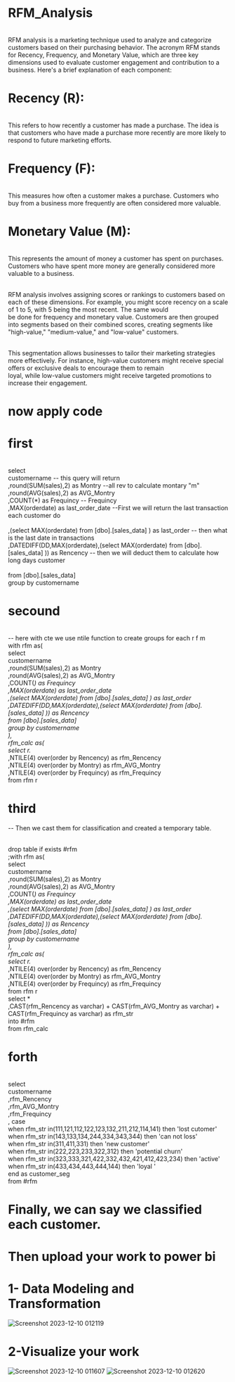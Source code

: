 # RFM_Analysis
<br>RFM analysis is a marketing technique used to analyze and categorize customers based on their purchasing behavior. The acronym RFM stands for Recency, Frequency, and Monetary Value, which are three key <br>dimensions used to evaluate customer engagement and contribution to a business. Here's a brief explanation of each component:

# Recency (R): 
<br>This refers to how recently a customer has made a purchase. The idea is that customers who have made a purchase more recently are more likely to respond to future marketing efforts.

# Frequency (F): 
<br>This measures how often a customer makes a purchase. Customers who buy from a business more frequently are often considered more valuable.

# Monetary Value (M): 
<br>This represents the amount of money a customer has spent on purchases. Customers who have spent more money are generally considered more valuable to a business.

<br>RFM analysis involves assigning scores or rankings to customers based on each of these dimensions. For example, you might score recency on a scale of 1 to 5, with 5 being the most recent. The same would <br>be done for frequency and monetary value. Customers are then grouped into segments based on their combined scores, creating segments like "high-value," "medium-value," and "low-value" customers.

<br>This segmentation allows businesses to tailor their marketing strategies more effectively. For instance, high-value customers might receive special offers or exclusive deals to encourage them to remain <br>loyal, while low-value customers might receive targeted promotions to increase their engagement.
# now apply code 
# first 
<br>select 
		<br>customername -- this query will return 
		<br>,round(SUM(sales),2) as Montry  --all rev to calculate montary "m"
		<br>,round(AVG(sales),2) as AVG_Montry
		<br>,COUNT(*) as Frequincy  -- Frequincy
		<br>,MAX(orderdate) as last_order_date --First we will return the last transaction each customer do  
		<br>,(select MAX(orderdate) from [dbo].[sales_data] ) as last_order -- then what is the last date in transactions 
		<br>,DATEDIFF(DD,MAX(orderdate),(select MAX(orderdate) from [dbo].[sales_data] )) as Rencency -- then we will deduct them to calculate how long days customer  
		<br>from [dbo].[sales_data]
		<br>group by customername
  # secound
  <br> -- here with cte we use ntile function to create groups for each r f m 
 <br> with rfm as(
		<br>select 
		<br>customername 
		<br>,round(SUM(sales),2) as Montry 
		<br>,round(AVG(sales),2) as AVG_Montry
		<br>,COUNT(*) as Frequincy 
		<br>,MAX(orderdate) as last_order_date
		<br>,(select MAX(orderdate) from [dbo].[sales_data] ) as last_order
		<br>,DATEDIFF(DD,MAX(orderdate),(select MAX(orderdate) from [dbo].[sales_data] )) as Rencency
		<br>from [dbo].[sales_data]
		<br>group by customername
<br>),
<br>rfm_calc as(
	<br>select r.* 
	<br>,NTILE(4) over(order by Rencency) as rfm_Rencency
	<br>,NTILE(4) over(order by Montry) as rfm_AVG_Montry
	<br>,NTILE(4) over(order by Frequincy) as rfm_Frequincy
	<br>from rfm r
 # third
 -- Then we cast them for classification and created a temporary table.

 <br>drop table if exists #rfm 
 <br> ;with rfm as(
		<br>select 
		<br>customername 
		<br>,round(SUM(sales),2) as Montry 
		<br>,round(AVG(sales),2) as AVG_Montry
		<br>,COUNT(*) as Frequincy 
		<br>,MAX(orderdate) as last_order_date
		<br>,(select MAX(orderdate) from [dbo].[sales_data] ) as last_order
		<br>,DATEDIFF(DD,MAX(orderdate),(select MAX(orderdate) from [dbo].[sales_data] )) as Rencency
		<br>from [dbo].[sales_data]
		<br>group by customername
<br>),
<br>rfm_calc as(
	<br>select r.* 
	<br>,NTILE(4) over(order by Rencency) as rfm_Rencency
	<br>,NTILE(4) over(order by Montry) as rfm_AVG_Montry
	<br>,NTILE(4) over(order by Frequincy) as rfm_Frequincy
	<br>from rfm r
 <br>select *
<br>,CAST(rfm_Rencency as varchar) + CAST(rfm_AVG_Montry as varchar) + CAST(rfm_Frequincy as varchar) as rfm_str
<br>into #rfm
<br>from rfm_calc
# forth 
<br>select 
<br>customername
<br>,rfm_Rencency
<br>,rfm_AVG_Montry
<br>,rfm_Frequincy
<br>,	case
		<br>when rfm_str in(111,121,112,122,123,132,211,212,114,141) then 'lost cutomer'
		<br>when rfm_str in(143,133,134,244,334,343,344) then 'can not loss'
		<br>when rfm_str in(311,411,331) then 'new customer'
		<br>when rfm_str in(222,223,233,322,312) then 'potential churn'
		<br>when rfm_str in(323,333,321,422,332,432,421,412,423,234) then 'active'
		<br>when rfm_str in(433,434,443,444,144) then 'loyal '
<br>end as customer_seg
<br>from #rfm

# Finally, we can say we classified each customer.

# Then upload your work to power bi 
# 1- Data Modeling and Transformation 
![Screenshot 2023-12-10 012119](https://github.com/Mario-farouk/RFM_Analysis/assets/136117708/59805e20-cf90-42b0-b106-3ea844967fb3)
# 2-Visualize your work
![Screenshot 2023-12-10 011607](https://github.com/Mario-farouk/RFM_Analysis/assets/136117708/efdba53d-2026-4754-988d-956ca8b4235a)
![Screenshot 2023-12-10 012620](https://github.com/Mario-farouk/RFM_Analysis/assets/136117708/edbf12c7-9519-4aa1-bd8e-a3caa9ce4dff)

